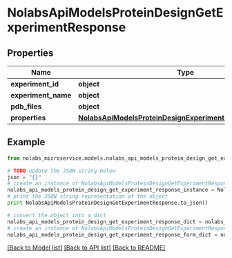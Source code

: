 # NolabsApiModelsProteinDesignGetExperimentResponse


## Properties

Name | Type | Description | Notes
------------ | ------------- | ------------- | -------------
**experiment_id** | **object** |  | 
**experiment_name** | **object** |  | 
**pdb_files** | **object** |  | 
**properties** | [**NolabsApiModelsProteinDesignExperimentPropertiesResponse**](NolabsApiModelsProteinDesignExperimentPropertiesResponse.md) |  | 

## Example

```python
from nolabs_microservice.models.nolabs_api_models_protein_design_get_experiment_response import NolabsApiModelsProteinDesignGetExperimentResponse

# TODO update the JSON string below
json = "{}"
# create an instance of NolabsApiModelsProteinDesignGetExperimentResponse from a JSON string
nolabs_api_models_protein_design_get_experiment_response_instance = NolabsApiModelsProteinDesignGetExperimentResponse.from_json(json)
# print the JSON string representation of the object
print NolabsApiModelsProteinDesignGetExperimentResponse.to_json()

# convert the object into a dict
nolabs_api_models_protein_design_get_experiment_response_dict = nolabs_api_models_protein_design_get_experiment_response_instance.to_dict()
# create an instance of NolabsApiModelsProteinDesignGetExperimentResponse from a dict
nolabs_api_models_protein_design_get_experiment_response_form_dict = nolabs_api_models_protein_design_get_experiment_response.from_dict(nolabs_api_models_protein_design_get_experiment_response_dict)
```
[[Back to Model list]](../README.md#documentation-for-models) [[Back to API list]](../README.md#documentation-for-api-endpoints) [[Back to README]](../README.md)


